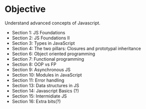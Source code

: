 # Objective

Understand advanced concepts of Javascript.

- Section 1: JS Foundations
- Section 2: JS Foundations II
- Section 3: Types in JavaScript
- Section 4: The two pillars: Closures and prototypal inheritance
- Section 6: Object oriented programming
- Section 7: Functional programming
- Section 8: OOP vs FP
- Section 9: Asynchronous JS
- Section 10: Modules in JavaScript
- Section 11: Error handling
- Section 13: Data structures in JS
- Section 14: Javascript Basics (?)
- Section 15: Intermidiate JS
- Section 16: Extra bits(?)